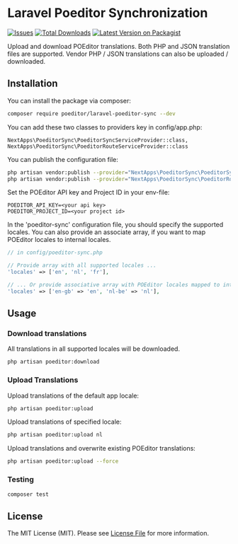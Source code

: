 # Laravel Poeditor Synchronization

[![Issues](https://img.shields.io/github/issues/maha269/Poeditor-micro-translation)](https://img.shields.io/github/issues/maha269/Poeditor-micro-translation)
[![Total Downloads](https://packagist.org/packages/poeditor/laravel-poeditor-sync/statsZ)](https://packagist.org/packages/poeditor/laravel-poeditor-sync)
[![Latest Version on Packagist](https://img.shields.io/packages/poeditor/laravel-poeditor-sync#v1.0.1)](https://packagist.org/packages/poeditor/laravel-poeditor-sync)

Upload and download POEditor translations.
Both PHP and JSON translation files are supported.
Vendor PHP / JSON translations can also be uploaded / downloaded.

## Installation

You can install the package via composer:

```bash
composer require poeditor/laravel-poeditor-sync --dev
```

You can add these two classes to providers key in config/app.php:

    NextApps\PoeditorSync\PoeditorSyncServiceProvider::class,
    NextApps\PoeditorSync\PoeditorRouteServiceProvider::class
    
You can publish the configuration file:

```bash
php artisan vendor:publish --provider="NextApps\PoeditorSync\PoeditorSyncServiceProvider"
php artisan vendor:publish --provider="NextApps\PoeditorSync\PoeditorRouteServiceProvider"
```

Set the POEditor API key and Project ID in your env-file:
```
POEDITOR_API_KEY=<your api key>
POEDITOR_PROJECT_ID=<your project id>
```

In the 'poeditor-sync' configuration file, you should specify the supported locales.
You can also provide an associate array, if you want to map POEditor locales to internal locales.

```php
// in config/poeditor-sync.php

// Provide array with all supported locales ...
'locales' => ['en', 'nl', 'fr'],

// ... Or provide associative array with POEditor locales mapped to internal locales
'locales' => ['en-gb' => 'en', 'nl-be' => 'nl'],
```

## Usage

### Download translations

All translations in all supported locales will be downloaded.

``` bash
php artisan poeditor:download
```

### Upload Translations

Upload translations of the default app locale:

``` bash
php artisan poeditor:upload
```

Upload translations of specified locale:

```bash
php artisan poeditor:upload nl
````

Upload translations and overwrite existing POEditor translations:

```bash
php artisan poeditor:upload --force
```

### Testing

``` bash
composer test
```

## License

The MIT License (MIT). Please see [License File](LICENSE.md) for more information.
